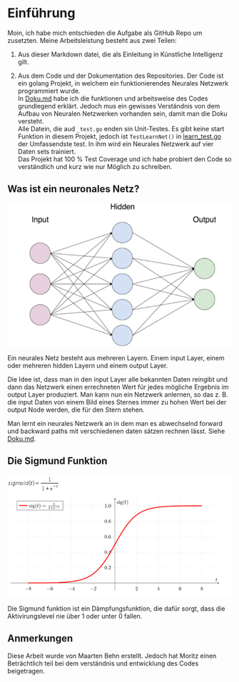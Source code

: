 
# Einführung
Moin, ich habe mich entschieden die Aufgabe als GitHub Repo um zusetzten.
Meine Arbeitsleistung besteht aus zwei Teilen:
1. Aus dieser Markdown datei, die als Einleitung in Künstliche Intelligenz gilt.
   

2. Aus dem Code und der Dokumentation des Repositories. 
   Der Code ist ein golang Projekt, in welchem ein funktionierendes Neurales Netzwerk programmiert wurde.  
   In [Doku.md](Doku.md) habe ich die funktionen und arbeitsweise des Codes grundlegend erklärt. 
   Jedoch mus ein gewisses Verständnis von dem Aufbau von Neuralen Netzwerken vorhanden sein, 
   damit man die Doku versteht.  
   Alle Datein, die aud `_test.go` enden sin Unit-Testes. 
   Es gibt keine start Funktion in diesem Projekt, jedoch ist `TestLearnNet()` in [learn_test.go](learn_test.go) der Umfassendste test.
   In ihm wird ein Neurales Netzwerk auf vier Daten sets trainiert.  
   Das Projekt hat 100 % Test Coverage und ich habe probiert den Code so verständlich und kurz wie nur Möglich zu schreiben.
   
## Was ist ein neuronales Netz?
   
![img.png](readmeImages/img.png)

Ein neurales Netz besteht aus mehreren Layern. 
Einem input Layer, einem oder mehreren hidden Layern und einem output Layer.  

Die Idee ist, dass man in den input Layer alle bekannten Daten reingibt 
und dann das Netzwerk einen errechneten Wert für jedes mögliche Ergebnis im output Layer produziert.
Man kann nun ein Netzwerk anlernen, so das z. B. die input Daten von einem Bild eines Sternes immer zu hohen Wert bei der
output Node werden, die für den Stern stehen.  

Man lernt ein neurales Netzwerk an in dem man es abwechselnd forward und backward paths mit verschiedenen daten sätzen rechnen lässt.
Siehe [Doku.md](Doku.md).

## Die Sigmund Funktion

![img.png](readmeImages/img_1.png)

Die Sigmund funktion ist ein Dämpfungsfunktion, die dafür sorgt, dass die Aktivirungslevel nie über 1 oder unter 0 fallen.

## Anmerkungen

Diese Arbeit wurde von Maarten Behn erstellt. Jedoch hat Moritz einen Beträchtlich teil bei dem verständnis und entwicklung des Codes beigetragen.